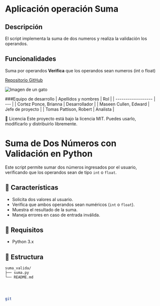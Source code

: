 # Aplicación operación Suma
## Descripción
El script implementa la suma de dos numeros y realiza la validación los operandos.
## Funcionalidades
Suma por operandos
**Verifica** que los operandos sean numeros (int o float)
  
  [Repositorio GitHub](https://github.com/Bria11/operacion_suma.git)

 ![Imagen de un gato](https://upload.wikimedia.org/wikipedia/commons/9/9c/Un_gato_con_efectos_Tumblr.jpg)
  
###Equipo de desarrollo
| Apellidos y nombres | Rol | 
| ------------------- | --- | 
| Cortez Ponce, Brianna | Desarrollador |
| Maseen Cullen, Edward | Jefe de proyecto |
| Tomas Pattison, Robert | Analista |


📄 Licencia
Este proyecto está bajo la licencia MIT. Puedes usarlo, modificarlo y distribuirlo libremente.

# Suma de Dos Números con Validación en Python

Este script permite sumar dos números ingresados por el usuario, verificando que los operandos sean de tipo `int` o `float`.

## 🧮 Características

- Solicita dos valores al usuario.
- Verifica que ambos operandos sean numéricos (`int` o `float`).
- Muestra el resultado de la suma.
- Maneja errores en caso de entrada inválida.

## 🚀 Requisitos

- Python 3.x

## 📂 Estructura

```bash
suma_valida/
├── suma.py
└── README.md




git